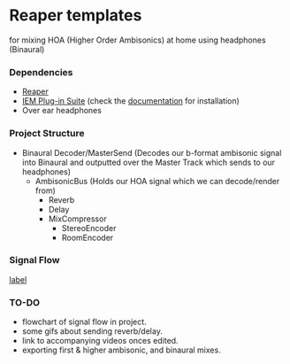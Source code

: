 # Reaper templates
 for mixing HOA (Higher Order Ambisonics) at home using headphones (Binaural)
 
 ### Dependencies
 
 + [Reaper](https://www.reaper.fm/download.php)
 + [IEM Plug-in Suite](https://plugins.iem.at/) (check the [documentation](https://plugins.iem.at/docs/installation/) for installation)
 + Over ear headphones

### Project Structure

+ Binaural Decoder/MasterSend (Decodes our b-format ambisonic signal into Binaural and outputted over the Master Track which sends to our headphones)
  + AmbisonicBus (Holds our HOA signal which we can decode/render from)
    + Reverb 
    + Delay
    + MixCompressor
      + StereoEncoder
      + RoomEncoder

### Signal Flow

[label](Untitled%20Diagram.drawio)

### TO-DO ###

+ flowchart of signal flow in project.
+ some gifs about sending reverb/delay.
+ link to accompanying videos onces edited.
+ exporting first & higher ambisonic, and binaural mixes.


